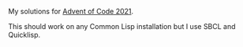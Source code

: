 My solutions for [Advent of Code 2021](http://adventofcode.com/2021).

This should work on any Common Lisp installation but I use SBCL and Quicklisp.
